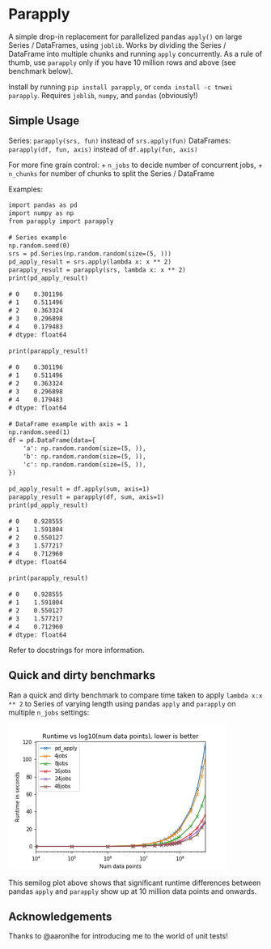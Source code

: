 # Parapply

A simple drop-in replacement for parallelized pandas `apply()` on large Series / DataFrames, using `joblib`. Works by dividing the Series / DataFrame into multiple chunks and running `apply` concurrently. As a rule of thumb, use `parapply` only if you have 10 million rows and above (see benchmark below).

Install by running `pip install parapply`, or `conda install -c tnwei parapply`. Requires `joblib`, `numpy`, and `pandas` (obviously!)

## Simple Usage

Series: `parapply(srs, fun)` instead of `srs.apply(fun)`
DataFrames: `parapply(df, fun, axis)` instead of `df.apply(fun, axis)`

For more fine grain control:
    + `n_jobs` to decide number of concurrent jobs, 
    + `n_chunks` for number of chunks to split the Series / DataFrame

Examples:

```
import pandas as pd
import numpy as np
from parapply import parapply

# Series example
np.random.seed(0)
srs = pd.Series(np.random.random(size=(5, )))
pd_apply_result = srs.apply(lambda x: x ** 2)
parapply_result = parapply(srs, lambda x: x ** 2)
print(pd_apply_result)

# 0    0.301196
# 1    0.511496
# 2    0.363324
# 3    0.296898
# 4    0.179483
# dtype: float64

print(parapply_result)

# 0    0.301196
# 1    0.511496
# 2    0.363324
# 3    0.296898
# 4    0.179483
# dtype: float64

# DataFrame example with axis = 1
np.random.seed(1)
df = pd.DataFrame(data={
    'a': np.random.random(size=(5, )),
    'b': np.random.random(size=(5, )),
    'c': np.random.random(size=(5, )),
})

pd_apply_result = df.apply(sum, axis=1)
parapply_result = parapply(df, sum, axis=1)
print(pd_apply_result)

# 0    0.928555
# 1    1.591804
# 2    0.550127
# 3    1.577217
# 4    0.712960
# dtype: float64

print(parapply_result)

# 0    0.928555
# 1    1.591804
# 2    0.550127
# 3    1.577217
# 4    0.712960
# dtype: float64
```
Refer to docstrings for more information.

## Quick and dirty benchmarks

Ran a quick and dirty benchmark to compare time taken to apply `lambda x:x ** 2` to Series of varying length using pandas `apply` and `parapply` on multiple `n_jobs` settings:

![Runtime vs log(num data points)](docs/results_logx.png)

This semilog plot above shows that significant runtime differences between pandas `apply` and `parapply` show up at 10 million data points and onwards. 


## Acknowledgements

Thanks to @aaronlhe for introducing me to the world of unit tests!
